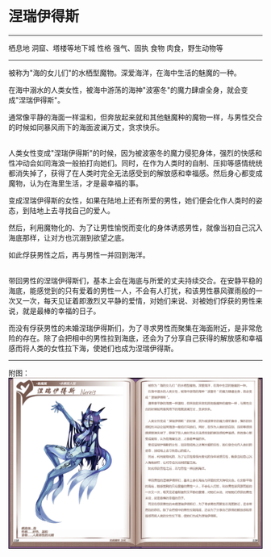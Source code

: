 # 涅瑞伊得斯

  -------- --------------------
  栖息地   洞窟、塔楼等地下城
  性格     强气、固执
  食物     肉食，野生动物等
  -------- --------------------

被称为"海的女儿们"的水栖型魔物。深爱海洋，在海中生活的魅魔的一种。

在海中溺水的人类女性，被海中游荡的海神"波塞冬"的魔力肆虐全身，就会变成"涅瑞伊得斯"。

通常像平静的海面一样温和，但奔放起来就和其他魅魔种的魔物一样，与男性交合的时候如同暴风雨下的海面波澜万丈，贪求快乐。

<br>
人类女性变成"涅瑞伊得斯"的时候，因为被波塞冬的魔力侵犯身体，强烈的快感和性冲动会如同海浪一般拍打向她们。同时，在作为人类时的自制、压抑等感情统统都消失掉了，获得了在人类时完全无法感受到的解放感和幸福感。然后身心都变成魔物，认为在海里生活，才是最幸福的事。

变成涅瑞伊得斯的女性，如果在陆地上还有所爱的男性，她们便会化作人类时的姿态，到陆地上去寻找自己的爱人。

然后，利用魔物化的、为了让男性愉悦而变化的身体诱惑男性，就像当初自己沉入海底那样，让对方也沉溺到欲望之底。

如此俘获男性之后，再与男性一并回到海洋。

<br>
带回男性的涅瑞伊得斯们，基本上会在海底与所爱的丈夫持续交合。在安静平稳的海底，能感觉到的只有爱着的男性一人，不会有人打扰，和该男性暴风骤雨般的一次又一次，每天见证着即激烈又平静的爱情，对她们来说、对被她们俘获的男性来说，就是最棒的幸福的日子。

而没有俘获男性的未婚涅瑞伊得斯们，为了寻求男性而聚集在海面附近，是非常危险的存在。除了会把相中的男性拉到海底，还会为了分享自己获得的解放感和幸福感而将人类的女性拉下海，使她们也成为涅瑞伊得斯。

------------------------------------------------------------------------

附图： ![](img\魔物娘图鉴I\118-119涅瑞伊得斯.jpg)
